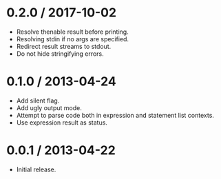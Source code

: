 0.2.0 / 2017-10-02
==================

  * Resolve thenable result before printing.
  * Resolving stdin if no args are specified.
  * Redirect result streams to stdout.
  * Do not hide stringifying errors.

0.1.0 / 2013-04-24 
==================

  * Add silent flag.
  * Add ugly output mode.
  * Attempt to parse code both in expression and statement list contexts.
  * Use expression result as status.

0.0.1 / 2013-04-22
==================

  * Initial release.